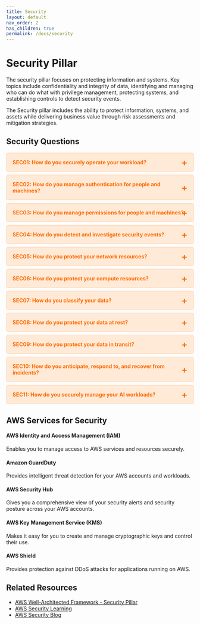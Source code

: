 ```yaml
---
title: Security
layout: default
nav_order: 2
has_children: true
permalink: /docs/security
---
```


<div class="pillar-header">
  <h1>Security Pillar</h1>
  <p>The security pillar focuses on protecting information and systems. Key topics include confidentiality and integrity of data, identifying and managing who can do what with privilege management, protecting systems, and establishing controls to detect security events.</p>
</div>

The Security pillar includes the ability to protect information, systems, and assets while delivering business value through risk assessments and mitigation strategies.

## Security Questions

<div class="question-accordion">
  <div class="question-button">
    <a href="javascript:void(0);">SEC01: How do you securely operate your workload?</a>
    <div class="question-content">
      <ul>
        <li><a href="./SEC01">View all SEC01 best practices</a></li>
        <li><a href="./SEC01-BP01">SEC01-BP01: Separate workloads using accounts</a></li>
        <li><a href="./SEC01-BP02">SEC01-BP02: Secure account root user and properties</a></li>
        <li><a href="./SEC01-BP03">SEC01-BP03: Identify and validate control objectives</a></li>
        <li><a href="./SEC01-BP04">SEC01-BP04: Stay up to date with security threats and recommendations</a></li>
        <li><a href="./SEC01-BP05">SEC01-BP05: Reduce security management scope</a></li>
        <li><a href="./SEC01-BP06">SEC01-BP06: Automate deployment of standard security controls</a></li>
        <li><a href="./SEC01-BP07">SEC01-BP07: Identify threats and prioritize mitigations using a threat model</a></li>
        <li><a href="./SEC01-BP08">SEC01-BP08: Evaluate and implement new security services and features regularly</a></li>
      </ul>
    </div>
  </div>
  
  <div class="question-button">
    <a href="javascript:void(0);">SEC02: How do you manage authentication for people and machines?</a>
    <div class="question-content">
      <ul>
        <li><a href="./SEC02">View all SEC02 best practices</a></li>
        <li><a href="./SEC02-BP01">SEC02-BP01: Use strong sign-in mechanisms</a></li>
        <li><a href="./SEC02-BP02">SEC02-BP02: Use temporary credentials</a></li>
        <li><a href="./SEC02-BP03">SEC02-BP03: Store and use secrets securely</a></li>
        <li><a href="./SEC02-BP04">SEC02-BP04: Rely on a centralized identity provider</a></li>
        <li><a href="./SEC02-BP05">SEC02-BP05: Audit and rotate credentials periodically</a></li>
        <li><a href="./SEC02-BP06">SEC02-BP06: Employ user groups and attributes</a></li>
      </ul>
    </div>
  </div>
  
  <div class="question-button">
    <a href="javascript:void(0);">SEC03: How do you manage permissions for people and machines?</a>
    <div class="question-content">
      <ul>
        <li><a href="./SEC03">View all SEC03 best practices</a></li>
        <li><a href="./SEC03-BP01">SEC03-BP01: Define access requirements</a></li>
        <li><a href="./SEC03-BP02">SEC03-BP02: Grant least privilege access</a></li>
        <li><a href="./SEC03-BP03">SEC03-BP03: Establish emergency access process</a></li>
        <li><a href="./SEC03-BP04">SEC03-BP04: Reduce permissions continuously</a></li>
        <li><a href="./SEC03-BP05">SEC03-BP05: Define permission guardrails for your organization</a></li>
        <li><a href="./SEC03-BP06">SEC03-BP06: Manage access based on lifecycle</a></li>
        <li><a href="./SEC03-BP07">SEC03-BP07: Analyze public and cross-account access</a></li>
        <li><a href="./SEC03-BP08">SEC03-BP08: Share resources securely</a></li>
      </ul>
    </div>
  </div>
  
  <div class="question-button">
    <a href="javascript:void(0);">SEC04: How do you detect and investigate security events?</a>
    <div class="question-content">
      <ul>
        <li><a href="./SEC04">View all SEC04 best practices</a></li>
        <li><a href="./SEC04-BP01">SEC04-BP01: Configure service and application logging</a></li>
        <li><a href="./SEC04-BP02">SEC04-BP02: Analyze logs, findings, and metrics centrally</a></li>
        <li><a href="./SEC04-BP03">SEC04-BP03: Automate alerting and responses</a></li>
        <li><a href="./SEC04-BP04">SEC04-BP04: Develop investigation processes</a></li>
      </ul>
    </div>
  </div>
  
  <div class="question-button">
    <a href="javascript:void(0);">SEC05: How do you protect your network resources?</a>
    <div class="question-content">
      <ul>
        <li><a href="./SEC05">View all SEC05 best practices</a></li>
        <li><a href="./SEC05-BP01">SEC05-BP01: Create network layers</a></li>
        <li><a href="./SEC05-BP02">SEC05-BP02: Control traffic at all layers</a></li>
        <li><a href="./SEC05-BP03">SEC05-BP03: Implement inspection</a></li>
        <li><a href="./SEC05-BP04">SEC05-BP04: Automate network protection</a></li>
        <li><a href="./SEC05-BP05">SEC05-BP05: Implement DDoS protection</a></li>
      </ul>
    </div>
  </div>
  
  <div class="question-button">
    <a href="javascript:void(0);">SEC06: How do you protect your compute resources?</a>
    <div class="question-content">
      <ul>
        <li><a href="./SEC06">View all SEC06 best practices</a></li>
        <li><a href="./SEC06-BP01">SEC06-BP01: Perform vulnerability management</a></li>
        <li><a href="./SEC06-BP02">SEC06-BP02: Reduce attack surface</a></li>
        <li><a href="./SEC06-BP03">SEC06-BP03: Implement managed services</a></li>
        <li><a href="./SEC06-BP04">SEC06-BP04: Automate compute protection</a></li>
        <li><a href="./SEC06-BP05">SEC06-BP05: Enable people to perform actions at a distance</a></li>
        <li><a href="./SEC06-BP06">SEC06-BP06: Validate software integrity</a></li>
      </ul>
    </div>
  </div>
  
  <div class="question-button">
    <a href="javascript:void(0);">SEC07: How do you classify your data?</a>
    <div class="question-content">
      <ul>
        <li><a href="./SEC07">View all SEC07 best practices</a></li>
        <li><a href="./SEC07-BP01">SEC07-BP01: Identify the data within your workload</a></li>
        <li><a href="./SEC07-BP02">SEC07-BP02: Define data protection controls</a></li>
        <li><a href="./SEC07-BP03">SEC07-BP03: Automate identification and classification</a></li>
        <li><a href="./SEC07-BP04">SEC07-BP04: Define data lifecycle management</a></li>
      </ul>
    </div>
  </div>
  
  <div class="question-button">
    <a href="javascript:void(0);">SEC08: How do you protect your data at rest?</a>
    <div class="question-content">
      <ul>
        <li><a href="./SEC08">View all SEC08 best practices</a></li>
        <li><a href="./SEC08-BP01">SEC08-BP01: Implement secure key management</a></li>
        <li><a href="./SEC08-BP02">SEC08-BP02: Enforce encryption at rest</a></li>
        <li><a href="./SEC08-BP03">SEC08-BP03: Automate data at rest protection</a></li>
        <li><a href="./SEC08-BP04">SEC08-BP04: Enforce access control</a></li>
        <li><a href="./SEC08-BP05">SEC08-BP05: Use mechanisms to keep people away from data</a></li>
      </ul>
    </div>
  </div>
  
  <div class="question-button">
    <a href="javascript:void(0);">SEC09: How do you protect your data in transit?</a>
    <div class="question-content">
      <ul>
        <li><a href="./SEC09">View all SEC09 best practices</a></li>
        <li><a href="./SEC09-BP01">SEC09-BP01: Implement secure key and certificate management</a></li>
        <li><a href="./SEC09-BP02">SEC09-BP02: Enforce encryption in transit</a></li>
        <li><a href="./SEC09-BP03">SEC09-BP03: Automate detection of unintended data access</a></li>
        <li><a href="./SEC09-BP04">SEC09-BP04: Authenticate network communications</a></li>
      </ul>
    </div>
  </div>
  
  <div class="question-button">
    <a href="javascript:void(0);">SEC10: How do you anticipate, respond to, and recover from incidents?</a>
    <div class="question-content">
      <ul>
        <li><a href="./SEC10">View all SEC10 best practices</a></li>
        <li><a href="./SEC10-BP01">SEC10-BP01: Identify key personnel and external resources</a></li>
        <li><a href="./SEC10-BP02">SEC10-BP02: Develop incident management plans</a></li>
        <li><a href="./SEC10-BP03">SEC10-BP03: Prepare forensic capabilities</a></li>
        <li><a href="./SEC10-BP04">SEC10-BP04: Automate containment capability</a></li>
        <li><a href="./SEC10-BP05">SEC10-BP05: Pre-provision access</a></li>
        <li><a href="./SEC10-BP06">SEC10-BP06: Practice incident response</a></li>
        <li><a href="./SEC10-BP07">SEC10-BP07: Automate recovery</a></li>
        <li><a href="./SEC10-BP08">SEC10-BP08: Communicate status</a></li>
        <li><a href="./SEC10-BP09">SEC10-BP09: Learn from incidents</a></li>
      </ul>
    </div>
  </div>
  
  <div class="question-button">
    <a href="javascript:void(0);">SEC11: How do you securely manage your AI workloads?</a>
    <div class="question-content">
      <ul>
        <li><a href="./SEC11">View all SEC11 best practices</a></li>
        <li><a href="./SEC11-BP01">SEC11-BP01: Identify and manage risks in AI workloads</a></li>
        <li><a href="./SEC11-BP02">SEC11-BP02: Implement data governance for AI workloads</a></li>
        <li><a href="./SEC11-BP03">SEC11-BP03: Implement model governance for AI workloads</a></li>
        <li><a href="./SEC11-BP04">SEC11-BP04: Implement application security for AI workloads</a></li>
        <li><a href="./SEC11-BP05">SEC11-BP05: Implement infrastructure security for AI workloads</a></li>
      </ul>
    </div>
  </div>
</div>

## AWS Services for Security

<div class="aws-service">
  <div class="aws-service-content">
    <h4>AWS Identity and Access Management (IAM)</h4>
    <p>Enables you to manage access to AWS services and resources securely.</p>
  </div>
</div>

<div class="aws-service">
  <div class="aws-service-content">
    <h4>Amazon GuardDuty</h4>
    <p>Provides intelligent threat detection for your AWS accounts and workloads.</p>
  </div>
</div>

<div class="aws-service">
  <div class="aws-service-content">
    <h4>AWS Security Hub</h4>
    <p>Gives you a comprehensive view of your security alerts and security posture across your AWS accounts.</p>
  </div>
</div>

<div class="aws-service">
  <div class="aws-service-content">
    <h4>AWS Key Management Service (KMS)</h4>
    <p>Makes it easy for you to create and manage cryptographic keys and control their use.</p>
  </div>
</div>

<div class="aws-service">
  <div class="aws-service-content">
    <h4>AWS Shield</h4>
    <p>Provides protection against DDoS attacks for applications running on AWS.</p>
  </div>
</div>

<div class="related-resources">
  <h2>Related Resources</h2>
  <ul>
    <li><a href="https://docs.aws.amazon.com/wellarchitected/latest/security-pillar/welcome.html">AWS Well-Architected Framework - Security Pillar</a></li>
    <li><a href="https://aws.amazon.com/security/security-learning/">AWS Security Learning</a></li>
    <li><a href="https://aws.amazon.com/blogs/security/">AWS Security Blog</a></li>
  </ul>
</div>

<style>
.question-accordion {
  margin-bottom: 2rem;
}

.question-button {
  border: 1px solid #ffcca5;
  border-radius: 5px;
  margin-bottom: 0.5rem;
  background-color: #ffead7;
  overflow: hidden;
}

.question-button > a {
  display: block;
  padding: 1rem;
  color: #ff6a00;
  font-weight: bold;
  text-decoration: none;
  position: relative;
}

.question-button > a:after {
  content: '+';
  position: absolute;
  right: 1rem;
  top: 50%;
  transform: translateY(-50%);
  font-size: 1.5rem;
}

.question-button > a:hover {
  background-color: #ffcca5;
}

.question-content {
  display: none;
  padding: 0 1rem 1rem 1rem;
  background-color: #fff;
  border-top: 1px solid #ffcca5;
}

.question-content ul {
  list-style-type: none;
  padding-left: 0;
  margin-top: 0.5rem;
}

.question-content li {
  margin-bottom: 0.5rem;
}

.question-content li a {
  color: #ff6a00;
  text-decoration: none;
}

.question-content li a:hover {
  text-decoration: underline;
}
</style>

<script src="/assets/js/security-accordion.js"></script>
